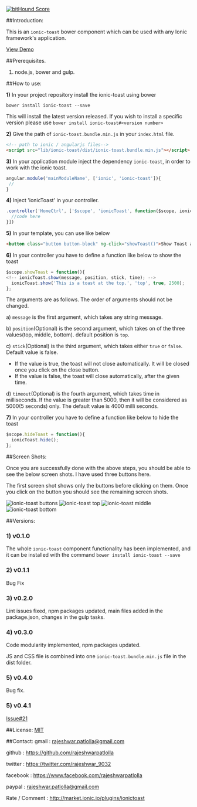 [![bitHound Score](https://www.bithound.io/github/rajeshwarpatlolla/ionic-toast/badges/score.svg)](https://www.bithound.io/github/rajeshwarpatlolla/ionic-toast)

##Introduction:

This is an `ionic-toast` bower component which can be used with any Ionic framework's application.

[View Demo](http://rajeshwarpatlolla.github.io/ionic-toast-demo/demo/ "Demo") 


##Prerequisites.

1) node.js, bower and gulp.

##How to use:

**1)** In your project repository install the ionic-toast using bower

    bower install ionic-toast --save

This will install the latest version released. If you wish to install a specific version please use `bower install ionic-toast#<version number>`
    
**2)** Give the path of `ionic-toast.bundle.min.js` in your `index.html` file.

````html
<!-- path to ionic / angularjs files-->
<script src="lib/ionic-toast/dist/ionic-toast.bundle.min.js"></script>
````
    
**3)** In your application module inject the dependency `ionic-toast`, in order to work with the ionic toast.

````javascript
angular.module('mainModuleName', ['ionic', 'ionic-toast']){
 //
}
````

**4)** Inject 'ionicToast' in your controller.

````javascript
.controller('HomeCtrl', ['$scope', 'ionicToast', function($scope, ionicToast) {
  //code here
}])
````

**5)** In your template, you can use like below

````html
<button class="button button-block" ng-click="showToast()">Show Toast at top with close</button>
````

**6)** In your controller you have to define a function like below to show the toast

````javascript
$scope.showToast = function(){
<!-- ionicToast.show(message, position, stick, time); -->
  ionicToast.show('This is a toast at the top.', 'top', true, 2500);
};
````

The arguments are as follows. The order of arguments should not be changed.

a) `message` is the first argument, which takes any string message.

b) `position`(Optional) is the second argument, which takes on of the three values(top, middle, bottom). default position is `top`. 

c) `stick`(Optional) is the third argument, which takes either `true` or `false`. Default value is false.
- If the value is true, the toast will not close automatically. It will be closed once you click on the close button.
- If the value is false, the toast will close automatically, after the given time. 

d) `timeout`(Optional) is the fourth argument, which takes time in milliseconds. If the value is greater than 5000, then it will be considered as 5000(5 seconds) only. The default value is 4000 milli seconds.

**7)** In your controller you have to define a function like below to hide the toast

````javascript
$scope.hideToast = function(){
  ionicToast.hide();
};
````


##Screen Shots:

Once you are successfully done with the above steps, you should be able to see the below screen shots.
I have used three buttons here. 

The first screen shot shows only the buttons before clicking on them.
Once you click on the button you should see the remaining screen shots.
 
![ionic-toast buttons](https://lh3.googleusercontent.com/Fc4fUe9_k6DktTMoNrpih_z5sSNoZs9XHuiyn4AcClw=w320-h568-no "ionic-toast buttons") 
![ionic-toast top](https://lh3.googleusercontent.com/VDO5p9Z9KH6tC7zpTTk6mbkchKKBA4VYWpZuqLp9Jzc=w320-h568-no "ionic-toast top")
![ionic-toast middle](https://lh3.googleusercontent.com/J7n3YRhRx68hIQmKLRJEKq6QfkxkAD7y_Jqc9eFDOtk=w320-h568-no "ionic-toast middle")
![ionic-toast bottom](https://lh3.googleusercontent.com/MQyAFN9S8d8Pd05XALFcuhPiY_LNlKEIS9yWh-WKTh0=w320-h568-no "ionic-toast bottom")

##Versions:

### 1) v0.1.0
The whole `ionic-toast` component functionality has been implemented, and it can be installed with the command `bower install ionic-toast --save`

### 2) v0.1.1
Bug Fix

### 3) v0.2.0
Lint issues fixed, npm packages updated, main files added in the package.json, changes in the gulp tasks.

### 4) v0.3.0
Code modularity implemented, npm packages updated.

JS and CSS file is combined into one `ionic-toast.bundle.min.js` file in the dist folder.

### 5) v0.4.0
Bug fix.

### 5) v0.4.1
[Issue#21](https://github.com/rajeshwarpatlolla/ionic-toast/issues/21)


##License:
[MIT](https://github.com/rajeshwarpatlolla/ionic-toast/blob/master/LICENSE.md "MIT")

##Contact:
gmail : rajeshwar.patlolla@gmail.com

github : https://github.com/rajeshwarpatlolla

twitter : https://twitter.com/rajeshwar_9032

facebook : https://www.facebook.com/rajeshwarpatlolla

paypal : rajeshwar.patlolla@gmail.com

Rate / Comment : http://market.ionic.io/plugins/ionictoast
